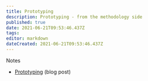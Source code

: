 ```yaml
---
title: Prototyping
description: Prototyping - from the methodology side
published: true
date: 2021-06-21T09:53:46.437Z
tags: 
editor: markdown
dateCreated: 2021-06-21T09:53:46.437Z
---
```


Notes

- [Prototyping](https://is.efeefe.me/opendott/mozfest-2021) (blog post)